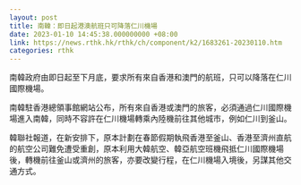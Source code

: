 ```yaml
---
layout: post
title: 南韓：即日起港澳航班只可降落仁川機場
date: 2023-01-10 14:45:38.000000000 +08:00
link: https://news.rthk.hk/rthk/ch/component/k2/1683261-20230110.htm
categories: rthk
---
```


南韓政府由即日起至下月底，要求所有來自香港和澳門的航班，只可以降落在仁川國際機場。

南韓駐香港總領事館網站公布，所有來自香港或澳門的旅客，必須通過仁川國際機場進入南韓，同時不容許在仁川機場轉乘內陸機前往其他城市，例如仁川到釜山。

韓聯社報道，在新安排下，原本計劃在春節假期執飛香港至釜山、香港至濟州直航的航空公司難免遭受重創，原本利用大韓航空、韓亞航空班機飛抵仁川國際機場後，轉機前往釜山或濟州的旅客，亦要改變行程，在仁川機場入境後，另謀其他交通方式。
